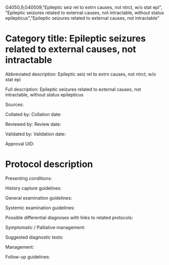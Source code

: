 G4050,9,G40509,"Epileptic seiz rel to extrn causes, not ntrct, w/o stat epi", "Epileptic seizures related to external causes, not intractable, without status epilepticus","Epileptic seizures related to external causes, not intractable"
# Category title: Epileptic seizures related to external causes, not intractable

Abbreviated description: Epileptic seiz rel to extrn causes, not ntrct, w/o stat epi

Full description: Epileptic seizures related to external causes, not intractable, without status epilepticus

Sources:

Collated by:
Collation date:

Reviewed by:
Review date:

Validated by:
Validation date:

Approval UID:

# Protocol description

Presenting conditions:

History capture guidelines:

General examination guidelines:

Systemic examination guidelines:

Possible differential diagnoses with links to related protocols:

Symptomatic / Palliative management:

Suggested diagnostic tests:

Management:

Follow-up guidelines:

